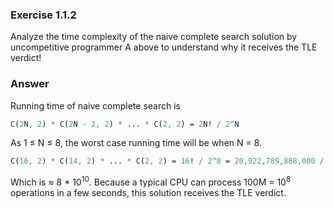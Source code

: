 ### Exercise 1.1.2
Analyze the time complexity of the naive complete search solution by uncompetitive programmer A above to understand why it receives the TLE verdict!

### Answer
Running time of naive complete search is

```mathematica
C(2N, 2) * C(2N - 2, 2) * ... * C(2, 2) = 2N! / 2^N
```

As 1 ≤ N ≤ 8, the worst case running time will be when N = 8.

``` mathematica
C(16, 2) * C(14, 2) * ... * C(2, 2) = 16! / 2^8 = 20,922,789,888,000 / 256 = 81,729,648,000
```

Which is ≈ 8 * 10<sup>10</sup>. Because a typical CPU can process 100M = 10<sup>8</sup> operations in a few seconds, this solution receives the TLE verdict.
